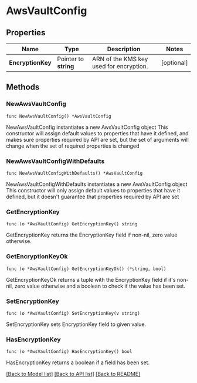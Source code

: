 # AwsVaultConfig

## Properties

Name | Type | Description | Notes
------------ | ------------- | ------------- | -------------
**EncryptionKey** | Pointer to **string** | ARN of the KMS key used for encryption. | [optional] 

## Methods

### NewAwsVaultConfig

`func NewAwsVaultConfig() *AwsVaultConfig`

NewAwsVaultConfig instantiates a new AwsVaultConfig object
This constructor will assign default values to properties that have it defined,
and makes sure properties required by API are set, but the set of arguments
will change when the set of required properties is changed

### NewAwsVaultConfigWithDefaults

`func NewAwsVaultConfigWithDefaults() *AwsVaultConfig`

NewAwsVaultConfigWithDefaults instantiates a new AwsVaultConfig object
This constructor will only assign default values to properties that have it defined,
but it doesn't guarantee that properties required by API are set

### GetEncryptionKey

`func (o *AwsVaultConfig) GetEncryptionKey() string`

GetEncryptionKey returns the EncryptionKey field if non-nil, zero value otherwise.

### GetEncryptionKeyOk

`func (o *AwsVaultConfig) GetEncryptionKeyOk() (*string, bool)`

GetEncryptionKeyOk returns a tuple with the EncryptionKey field if it's non-nil, zero value otherwise
and a boolean to check if the value has been set.

### SetEncryptionKey

`func (o *AwsVaultConfig) SetEncryptionKey(v string)`

SetEncryptionKey sets EncryptionKey field to given value.

### HasEncryptionKey

`func (o *AwsVaultConfig) HasEncryptionKey() bool`

HasEncryptionKey returns a boolean if a field has been set.


[[Back to Model list]](../README.md#documentation-for-models) [[Back to API list]](../README.md#documentation-for-api-endpoints) [[Back to README]](../README.md)


